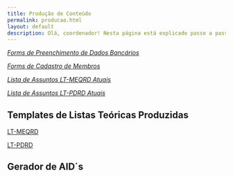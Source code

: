 ```yaml
---
title: Produção de Conteúdo
permalink: producao.html
layout: default
description: Olá, coordenador! Nesta página está explicado passo a passo como proceder em diversas situações possíveis ao longo da sua jornada como membro da RDResoluções!
---
```



[*Forms de Preenchimento de Dados Bancários*](https://goo.gl/forms/1htaFiIdI0lXK9Fk2)

[*Forms de Cadastro de Membros*](https://goo.gl/forms/6qz8SDPxvC4NT2Sb2)

[*Lista de Assuntos LT-MEQRD Atuais*](https://docs.google.com/spreadsheets/d/e/2PACX-1vRhYIqMqNkNiFRYDf90of6DkRSftb-lDpu_fkQTfnlPGrMPjjkF-RQTGfkJBG6BfMvLSTznw6CSYB0w/pubhtml?gid=0&single=true)

[*Lista de Assuntos LT-PDRD Atuais*](https://docs.google.com/spreadsheets/d/e/2PACX-1vSGQ8uUcUeEme7Dyyf-yBvDFq1GdV6-gFXyHk8l4JuqWb9CRpw1kh45rk3UQ4ktdXWyfyQwxX6uWtcj/pubhtml?gid=1755051344&single=true)

## Templates de Listas Teóricas Produzidas

[LT-MEQRD](https://drive.google.com/uc?export=download&id=1BYUKw9zofkAXIA39-Hy2Ryn3QQWa-MkH)

[LT-PDRD](https://drive.google.com/uc?export=download&id=1_8tl0pgdzQpbouXN5hIYg-ah025PIGQf)

## Gerador de AID´s

<html><head>    
    <script type="text/javascript">
      function aidSubmit() {
        var str = document.formulario.cpf.value;
        str = str.replace(/\D/g,'');
        if(!validarCPF(str))
            document.getElementById("aid").value = "ERRO";
        else {
            document.getElementById("aid").value = "1";
            for (var i = 8; i >= 0; i-=2)
              document.getElementById("aid").value += str.charAt(i);
            for (var i = 7; i > 0; i-=2)
              document.getElementById("aid").value += str.charAt(i);
        }
      };

        function validarCPF(cpf) {    
            cpf = cpf.replace(/[^\d]+/g,'');    
            if(cpf == '') return false;    
            // Elimina CPFs invalidos conhecidos    
            if (cpf.length != 11 ||
            cpf == "00000000000" ||
            cpf == "11111111111" ||
            cpf == "22222222222" ||
            cpf == "33333333333" ||
            cpf == "44444444444" ||
            cpf == "55555555555" ||
            cpf == "66666666666" ||
            cpf == "77777777777" ||
            cpf == "88888888888" ||
            cpf == "99999999999")
                return false;        
            // Valida 1o digito    
            add = 0;    
            for (i=0; i < 9; i ++)        
                add += parseInt(cpf.charAt(i)) * (10 - i);    
                rev = 11 - (add % 11);    
                if (rev == 10 || rev == 11)        
                    rev = 0;    
                if (rev != parseInt(cpf.charAt(9)))        
                    return false;        
            // Valida 2o digito    
            add = 0;    
            for (i = 0; i < 10; i ++)        
                add += parseInt(cpf.charAt(i)) * (11 - i);    
            rev = 11 - (add % 11);    
            if (rev == 10 || rev == 11)    
                rev = 0;    
            return (rev == parseInt(cpf.charAt(10)))
        };
    </script>
  </head>
  <body>
    <form id="formulario" name="formulario">
      CPF:<br>
      <input type="text" name="cpf" id="cpf"><br>
      AID:<br>
      <input type="text" name="aid" id="aid">
      <input type="button" value="Gerar" onclick="aidSubmit();"><br><br>
    </form>
</body></html>
